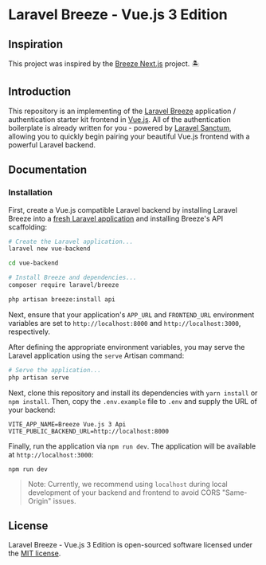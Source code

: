 # Laravel Breeze - Vue.js 3 Edition

## Inspiration

This project was inspired by the [Breeze Next.js](https://github.com/laravel/breeze-next) project. 🏝️

## Introduction

This repository is an implementing of the [Laravel Breeze](https://laravel.com/docs/starter-kits) application / authentication starter kit frontend in [Vue.js](https://vuejs.org). All of the authentication boilerplate is already written for you - powered by [Laravel Sanctum](https://laravel.com/docs/sanctum), allowing you to quickly begin pairing your beautiful Vue.js frontend with a powerful Laravel backend.

## Documentation

### Installation

First, create a Vue.js compatible Laravel backend by installing Laravel Breeze into a [fresh Laravel application](https://laravel.com/docs/installation) and installing Breeze's API scaffolding:

```bash
# Create the Laravel application...
laravel new vue-backend

cd vue-backend

# Install Breeze and dependencies...
composer require laravel/breeze

php artisan breeze:install api
```

Next, ensure that your application's `APP_URL` and `FRONTEND_URL` environment variables are set to `http://localhost:8000` and `http://localhost:3000`, respectively.

After defining the appropriate environment variables, you may serve the Laravel application using the `serve` Artisan command:

```bash
# Serve the application...
php artisan serve
```

Next, clone this repository and install its dependencies with `yarn install` or `npm install`. Then, copy the `.env.example` file to `.env` and supply the URL of your backend:

```
VITE_APP_NAME=Breeze Vue.js 3 Api
VITE_PUBLIC_BACKEND_URL=http://localhost:8000
```

Finally, run the application via `npm run dev`. The application will be available at `http://localhost:3000`:

```
npm run dev
```

> Note: Currently, we recommend using `localhost` during local development of your backend and frontend to avoid CORS "Same-Origin" issues.

## License

Laravel Breeze - Vue.js 3 Edition is open-sourced software licensed under the [MIT license](LICENSE.md).
